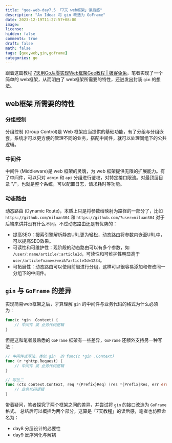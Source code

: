 ```yaml
---
title: "gee-web-day7.5 「7天 web框架」读后感"
description: "An Idea: 将 gin 改造为 GoFrame"
date: 2023-12-19T11:27:57+08:00
image: 
license: 
hidden: false
comments: true
draft: false
math: false
tags: [gee,web,gin,goframe]
categories: go
---
```


跟着这篇教程 [7天用Go从零实现Web框架Gee教程 | 极客兔兔](https://geektutu.com/post/gee.html)，笔者实现了一个简单的 web框架，从而明白了 web框架所需要的特性，还迸发出封装 `gin` 的想法。

## web框架 所需要的特性

### 分组控制

分组控制 (Group Control)是 Web 框架应当提供的基础功能，有了分组与分组嵌套，系统才可以更方便的管理不同的业务，搭配中间件，就可以处理同组下的公共逻辑。

### 中间件

中间件 (Middleware)是 web 框架的灵魂，为 web 框架提供无限的扩展能力。有了中间件，可以只对 `admin` 和 `api` 分组进行鉴权，对特定接口限流。对最顶层目录 "/"，也就是整个系统，可以配置日志，请求耗时等功能。

### 动态路由

动态路由 (Dynamic Route)，本质上只是将参数给映射为路径的一部分了，比如 `https://github.com/niluan304` 和 `https://github.com/?user=niluan304` 对于后端来讲并没有什么不同。不过动态路由还是有优势的：
- 提高SEO：搜索引擎解析静态URL更为轻松，动态路由将参数内嵌至URL中，可以提高SEO效果。
- 可读性和可维护性：现阶段的动态路由可以有多个参数，如 `/user/:name/article/:articleId`，可读性和可维护性明显高于 `user/article?name=zwei&?articleId=1234`。
- 可拓展性：动态路由可以使用前缀进行分组，这样可以很容易添加和修改同一分组下的中间件。

## `gin` 与 `GoFrame` 的差异
实现简易web框架之后，才算理解 `gin` 的中间件与业务代码的格式为什么必须为：
```go
func(c *gin .Context) {
    // 中间件 或 业务代码逻辑
}
```

但是这和笔者最熟悉的 `GoFrame` 框架有一些差异，`GoFrame` 还额外支持另一种写法：
```go
// 中间件式写法，类似 gin  的 func(c *gin .Context)
func (r *ghttp.Request) {
    // 中间件 或 业务代码逻辑
}

// 写法二
func (ctx context.Context, req *{Prefix}Req) (res *{Prefix}Res, err error){
    // 业务代码逻辑
}
```

带着疑问，笔者探究了两个框架之间的差异，并尝试将 `gin` 的接口改造为 `GoFrame` 格式。
总结后可以概括为两个部分，这算是「7天教程」的读后感，笔者也仿照命名为：
- day8 分层设计的必要性
- day9 反序列化与解耦